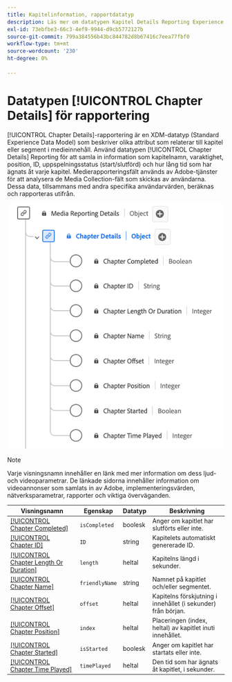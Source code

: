 ```yaml
---
title: Kapitelinformation, rapportdatatyp
description: Läs mer om datatypen Kapitel Details Reporting Experience Data Model (XDM).
exl-id: 73ebfbe3-66c3-4ef9-9944-d9cb5772127b
source-git-commit: 799a384556b43bc844782d8b67416c7eea77fbf0
workflow-type: tm+mt
source-wordcount: '230'
ht-degree: 0%

---
```


# Datatypen [!UICONTROL Chapter Details] för rapportering

[!UICONTROL Chapter Details]-rapportering är en XDM-datatyp (Standard Experience Data Model) som beskriver olika attribut som relaterar till kapitel eller segment i medieinnehåll. Använd datatypen [!UICONTROL Chapter Details] Reporting för att samla in information som kapitelnamn, varaktighet, position, ID, uppspelningsstatus (start/slutförd) och hur lång tid som har ägnats åt varje kapitel. Medierapporteringsfält används av Adobe-tjänster för att analysera de Media Collection-fält som skickas av användarna. Dessa data, tillsammans med andra specifika användarvärden, beräknas och rapporteras utifrån.

![Ett diagram över datatypen Kapitel Details Reporting.](../images/data-types/chapter-details-reporting.png)

>[!NOTE]
>
>Varje visningsnamn innehåller en länk med mer information om dess ljud- och videoparametrar. De länkade sidorna innehåller information om videoannonser som samlats in av Adobe, implementeringsvärden, nätverksparametrar, rapporter och viktiga överväganden.

| Visningsnamn | Egenskap | Datatyp | Beskrivning |
|-------------------------------------------------------------------------------------------------------------------------------------------------------------------------|---------------|-----------|--------------------------------------------------------------|
| [[!UICONTROL Chapter Completed]](https://experienceleague.adobe.com/docs/media-analytics/using/implementation/variables/chapter-parameters.html?lang=sv-SE#chapter-complete) | `isCompleted` | boolesk | Anger om kapitlet har slutförts eller inte. |
| [[!UICONTROL Chapter ID]](https://experienceleague.adobe.com/docs/media-analytics/using/implementation/variables/chapter-parameters.html?lang=sv-SE#chapter) | `ID` | string | Kapitelets automatiskt genererade ID. |
| [[!UICONTROL Chapter Length Or Duration]](https://experienceleague.adobe.com/docs/media-analytics/using/implementation/variables/chapter-parameters.html?lang=sv-SE#chapter-length) | `length` | heltal | Kapitelns längd i sekunder. |
| [[!UICONTROL Chapter Name]](https://experienceleague.adobe.com/docs/media-analytics/using/implementation/variables/chapter-parameters.html?lang=sv-SE#chapter-name) | `friendlyName` | string | Namnet på kapitlet och/eller segmentet. |
| [[!UICONTROL Chapter Offset]](https://experienceleague.adobe.com/docs/media-analytics/using/implementation/variables/chapter-parameters.html?lang=sv-SE#chapter-offset) | `offset` | heltal | Kapitelns förskjutning i innehållet (i sekunder) från början. |
| [[!UICONTROL Chapter Position]](https://experienceleague.adobe.com/docs/media-analytics/using/implementation/variables/chapter-parameters.html?lang=sv-SE#chapter-position) | `index` | heltal | Placeringen (index, heltal) av kapitlet inuti innehållet. |
| [[!UICONTROL Chapter Started]](https://experienceleague.adobe.com/docs/media-analytics/using/implementation/variables/chapter-parameters.html?lang=sv-SE#chapter-start) | `isStarted` | boolesk | Anger om kapitlet har startats eller inte. |
| [[!UICONTROL Chapter Time Played]](https://experienceleague.adobe.com/docs/media-analytics/using/implementation/variables/chapter-parameters.html?lang=sv-SE#chapter-time-spent) | `timePlayed` | heltal | Den tid som har ägnats åt kapitlet, i sekunder. |

